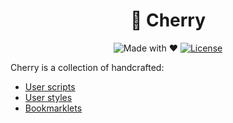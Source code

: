 <h1 align="center">🍒 Cherry</h1>

<div align="center">

![Made with ♥](https://img.shields.io/badge/MADE%20WITH-%E2%99%A5-blue.svg?style=for-the-badge)
[![License](https://img.shields.io/github/license/kidonng/cherry.svg?style=for-the-badge)](LICENSE)

</div>

Cherry is a collection of handcrafted:

- [User scripts](./scripts)
- [User styles](./styles)
- [Bookmarklets](./Bookmarklets.md)
